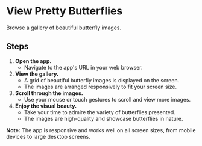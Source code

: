 # View Pretty Butterflies

Browse a gallery of beautiful butterfly images.

## Steps

1. **Open the app.**
   - Navigate to the app's URL in your web browser.
2. **View the gallery.**
   - A grid of beautiful butterfly images is displayed on the screen.
   - The images are arranged responsively to fit your screen size.
3. **Scroll through the images.**
   - Use your mouse or touch gestures to scroll and view more images.
4. **Enjoy the visual beauty.**
   - Take your time to admire the variety of butterflies presented.
   - The images are high-quality and showcase butterflies in nature.

**Note:** The app is responsive and works well on all screen sizes, from mobile devices to large desktop screens.